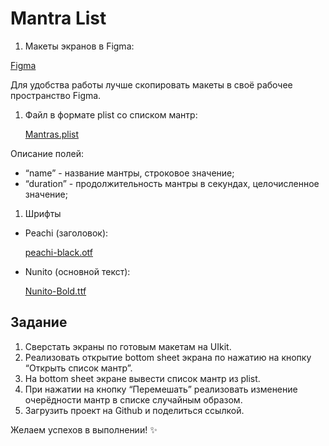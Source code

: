 # Mantra List

1. Макеты экранов в Figma: 

[Figma](https://www.figma.com/file/MGXhftKiC52nRETktTLpfu/%D0%A2%D0%B5%D1%81%D1%82%D0%BE%D0%B2%D0%BE%D0%B5?type=design&node-id=0%3A1&mode=design&t=rZoRk7GZRaTL6gJo-1)

Для удобства работы лучше скопировать макеты в своё рабочее пространство Figma.

1. Файл в формате plist со списком мантр:
    
    [Mantras.plist](https://github.com/Evgen-ios/MantraList/blob/main/MantraList/Resources/Data/Mantras.plist)
    

Описание полей:

- “name” - название мантры, строковое значение;
- “duration” - продолжительность мантры в секундах, целочисленное значение;

1. Шрифты
- Peachi (заголовок):
    
    [peachi-black.otf](https://prod-files-secure.s3.us-west-2.amazonaws.com/196ab57a-2062-40c3-8d4e-01c94b6c377d/874126a0-9157-405e-be77-8d7c4b695e0d/peachi-black.otf)
    
- Nunito (основной текст):
    
    [Nunito-Bold.ttf](https://prod-files-secure.s3.us-west-2.amazonaws.com/196ab57a-2062-40c3-8d4e-01c94b6c377d/50c0d188-271e-4114-b990-e308494caf08/Nunito-Bold.ttf)
    

## Задание

1. Сверстать экраны по готовым макетам на UIkit.
2. Реализовать открытие bottom sheet экрана по нажатию на кнопку “Открыть список мантр”.
3. На bottom sheet экране вывести список мантр из plist.
4. При нажатии на кнопку “Перемешать” реализовать изменение очерёдности мантр в списке случайным образом.
5. Загрузить проект на Github и поделиться ссылкой.

Желаем успехов в выполнении! ✨
